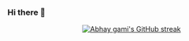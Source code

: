 ### Hi there 👋

<!--
**abhaygami/abhaygami** is a ✨ _special_ ✨ repository because its `README.md` (this file) appears on your GitHub profile.

Here are some ideas to get you started:

- 🔭 I’m currently working on ...
- 🌱 I’m currently learning ...
- 👯 I’m looking to collaborate on ...
- 🤔 I’m looking for help with ...
- 💬 Ask me about ...
- 📫 How to reach me: ...
- 😄 Pronouns: ...
- ⚡ Fun fact: ...
-->


<p align="center">
  <a href="https://github.com/abhaygami">
    <img src="https://github-readme-streak-stats.herokuapp.com/?user=abhaygami&theme=radical&border=7F3FBF&background=0D1117" alt="Abhay gami's GitHub streak"/>
  </a>
</p>
